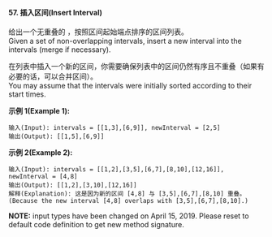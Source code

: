 #### 57. 插入区间(Insert Interval)

给出一个无重叠的 ，按照区间起始端点排序的区间列表。<br/>
Given a set of non-overlapping intervals, insert a new interval into the intervals (merge if necessary).

在列表中插入一个新的区间，你需要确保列表中的区间仍然有序且不重叠（如果有必要的话，可以合并区间）。<br/>
You may assume that the intervals were initially sorted according to their start times.

**示例 1(Example 1):**

```
输入(Input): intervals = [[1,3],[6,9]], newInterval = [2,5]
输出(Output): [[1,5],[6,9]]
```

**示例 2(Example 2):**

```
输入(Input): intervals = [[1,2],[3,5],[6,7],[8,10],[12,16]], newInterval = [4,8]
输出(Output): [[1,2],[3,10],[12,16]]
解释(Explanation): 这是因为新的区间 [4,8] 与 [3,5],[6,7],[8,10] 重叠。(Because the new interval [4,8] overlaps with [3,5],[6,7],[8,10].)
```

**NOTE:** input types have been changed on April 15, 2019. Please reset to default code definition to get new method signature.
